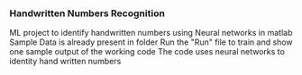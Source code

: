 ### Handwritten Numbers Recognition
ML project to identify handwritten numbers using Neural networks in matlab
Sample Data is already present in folder
Run the "Run" file to train and show one sample output of the working code
The code uses neural networks to identity hand written numbers
